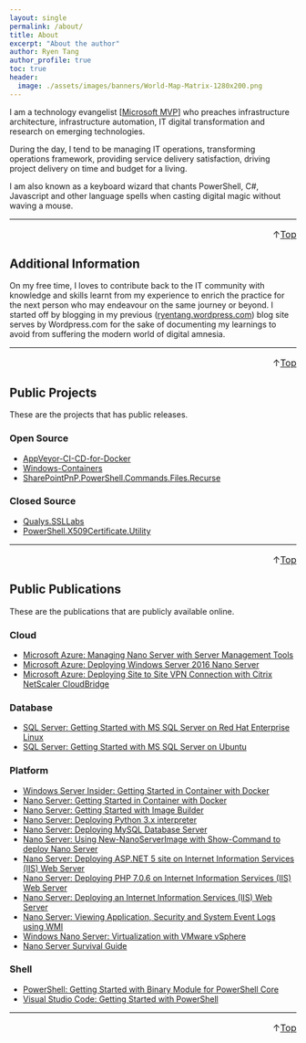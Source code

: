 ```yaml
---
layout: single
permalink: /about/
title: About
excerpt: "About the author"
author: Ryen Tang
author_profile: true
toc: true
header:
  image: ./assets/images/banners/World-Map-Matrix-1280x200.png
---
```


I am a technology evangelist
[[Microsoft MVP](https://mvp.microsoft.com/en-us/PublicProfile/5001710)] who
preaches infrastructure architecture, infrastructure automation, IT digital
transformation and research on emerging technologies.

During the day, I tend to be managing IT operations, transforming operations
framework, providing service delivery satisfaction, driving project delivery
on time and budget for a living.

I am also known as a keyboard wizard that chants PowerShell, C#, Javascript and
other language spells when casting digital magic without waving a mouse.

<hr style='margin-top: 0.5em; margin-bottom: 0em; border-top: 1px solid #eaeaea'>
<p style='font-size: 16px; vertical-align: top; text-align: right;'>↑<a href='#top'>Top</a></p>

## Additional Information

On my free time, I loves to contribute back to the IT community with knowledge
and skills learnt from my experience to enrich the practice for the next person
who may endeavour on the same journey or beyond. I started off by blogging in my
previous ([ryentang.wordpress.com](https://ryentang.wordpress.com)) blog site
serves by Wordpress.com for the sake of documenting my learnings to avoid from
suffering the modern world of digital amnesia.


<hr style='margin-top: 0.5em; margin-bottom: 0em; border-top: 1px solid #eaeaea'>
<p style='font-size: 16px; vertical-align: top; text-align: right;'>↑<a href='#top'>Top</a></p>

## Public Projects

These are the projects that has public releases.

### Open Source

- [AppVeyor-CI-CD-for-Docker](https://github.com/kiazhi/AppVeyor-CI-CD-for-Docker)
- [Windows-Containers](https://github.com/kiazhi/Windows-Containers)
- [SharePointPnP.PowerShell.Commands.Files.Recurse](https://github.com/kiazhi/SharePointPnP.PowerShell.Commands.Files.Recurse)

### Closed Source

- [Qualys.SSLLabs](https://www.powershellgallery.com/packages/Qualys.SSLLabs)
- [PowerShell.X509Certificate.Utility](https://www.powershellgallery.com/packages/PowerShell.X509Certificate.Utility)

<hr style='margin-top: 0.5em; margin-bottom: 0em; border-top: 1px solid #eaeaea'>
<p style='font-size: 16px; vertical-align: top; text-align: right;'>↑<a href='#top'>Top</a></p>

## Public Publications

These are the publications that are publicly available online.

### Cloud

- [Microsoft Azure: Managing Nano Server with Server Management Tools](http://social.technet.microsoft.com/wiki/contents/articles/35196.microsoft-azure-managing-nano-server-with-server-management-tools.aspx) <!-- Published on 15 Aug 2016 8:35 PM at Microsoft TechNet Wiki -->
- [Microsoft Azure: Deploying Windows Server 2016 Nano Server](https://social.technet.microsoft.com/wiki/contents/articles/34792.microsoft-azure-deploying-windows-server-2016-nano-server.aspx) <!-- Published on 11 Jul 2016 7:18 PM at Microsoft TechNet Wiki -->
- [Microsoft Azure: Deploying Site to Site VPN Connection with Citrix NetScaler CloudBridge](https://social.technet.microsoft.com/wiki/contents/articles/33610.microsoft-azure-deploying-site-to-site-vpn-connection-with-citrix-netscaler-cloudbridge.aspx) <!-- Published on 3 Mar 2016 10:24 PM at Microsoft TechNet Wiki -->

### Database

- [SQL Server: Getting Started with MS SQL Server on Red Hat Enterprise Linux](https://social.technet.microsoft.com/wiki/contents/articles/36537.sql-server-getting-started-with-ms-sql-server-on-red-hat-enterprise-linux.aspx) <!-- Published on 22 Dec 2016 11:41 AM at Microsoft TechNet Wiki -->
- [SQL Server: Getting Started with MS SQL Server on Ubuntu](https://social.technet.microsoft.com/wiki/contents/articles/36376.sql-server-getting-started-with-ms-sql-server-on-ubuntu.aspx) <!-- Published on 29 Nov 2016 7:10 PM at Microsoft TechNet Wiki -->

### Platform

- [Windows Server Insider: Getting Started in Container with Docker](http://social.technet.microsoft.com/wiki/contents/articles/40042.windows-server-insider-getting-started-in-container-with-docker.aspx) <!-- Published on 31 Aug 2017 10:47 PM at Microsoft TechNet Wiki -->
- [Nano Server: Getting Started in Container with Docker](https://social.technet.microsoft.com/wiki/contents/articles/38652.nano-server-getting-started-in-container-with-docker.aspx) <!-- Published on 26 Jul 2017 2:09 AM at Microsoft TechNet Wiki -->
- [Nano Server: Getting Started with Image Builder](https://social.technet.microsoft.com/wiki/contents/articles/36136.nano-server-getting-started-with-image-builder.aspx) <!-- Published on 2 Nov 2016 5:32 PM at Microsoft TechNet Wiki -->
- [Nano Server: Deploying Python 3.x interpreter](http://social.technet.microsoft.com/wiki/contents/articles/34961.nano-server-deploying-python-3-x-interpreter.aspx) <!-- Published on 25 Jul 2016 9:14 PM at Microsoft TechNet Wiki -->
- [Nano Server: Deploying MySQL Database Server](https://social.technet.microsoft.com/wiki/contents/articles/34655.nano-server-deploying-mysql-database-server.aspx) <!-- Published on 27 Jun 2016 2:23 PM at Microsoft TechNet Wiki -->
- [Nano Server: Using New-NanoServerImage with Show-Command to deploy Nano Server](https://social.technet.microsoft.com/wiki/contents/articles/34452.nano-server-using-new-nanoserverimage-with-show-command-to-deploy-nano-server.aspx) <!-- Published on Published on 31 May 2016 2:55 AM at Microsoft TechNet Wiki -->
- [Nano Server: Deploying ASP.NET 5 site on Internet Information Services (IIS) Web Server](http://social.technet.microsoft.com/wiki/contents/articles/33805.nano-server-deploying-asp-net-5-site-on-internet-information-services-iis-web-server.aspx) <!-- Published on 30 Mar 2016 10:03 PM at Microsoft TechNet Wiki -->
- [Nano Server: Deploying PHP 7.0.6 on Internet Information Services (IIS) Web Server](https://social.technet.microsoft.com/wiki/contents/articles/34147.nano-server-deploying-php-7-0-6-on-internet-information-services-iis-web-server.aspx) <!-- Published on 28 Apr 2016 12:14 AM at Microsoft TechNet Wiki -->
- [Nano Server: Deploying an Internet Information Services (IIS) Web Server](http://social.technet.microsoft.com/wiki/contents/articles/33554.nano-server-deploying-an-internet-information-services-iis-web-server.aspx) <!-- Published on 28 Feb 2016 6:57 PM at Microsoft TechNet Wiki -->
- [Nano Server: Viewing Application, Security and System Event Logs using WMI](https://social.technet.microsoft.com/wiki/contents/articles/33324.nano-server-viewing-application-security-and-system-event-logs-using-wmi.aspx) <!-- Published on 28 Jan 2016 12:23 PM at Microsoft TechNet Wiki -->
- [Windows Nano Server: Virtualization with VMware vSphere](https://social.technet.microsoft.com/wiki/contents/articles/32731.windows-nano-server-virtualization-with-vmware-vsphere.aspx) <!-- Published on 19 Nov 2015 2:49 AM at Microsoft TechNet Wiki -->
- [Nano Server Survival Guide](https://social.technet.microsoft.com/wiki/contents/articles/32729.nano-server-survival-guide.aspx) <!-- Published on 19 Nov 2015 12:08 AM at Microsoft TechNet Wiki -->

### Shell

- [PowerShell: Getting Started with Binary Module for PowerShell Core](https://social.technet.microsoft.com/wiki/contents/articles/51056.powershell-getting-started-with-binary-module-for-powershell-core.aspx) <!-- Published on 9 Jan 2018 1:40 PM at Microsoft TechNet Wiki -->
- [Visual Studio Code: Getting Started with PowerShell](http://social.technet.microsoft.com/wiki/contents/articles/35780.visual-studio-code-getting-started-with-powershell.aspx) <!-- Published on 25 Sep 2016 3:15 PM at Microsoft TechNet Wiki -->

<hr style='margin-top: 0.5em; margin-bottom: 0em; border-top: 1px solid #eaeaea'>
<p style='font-size: 16px; vertical-align: top; text-align: right;'>↑<a href='#top'>Top</a></p>
